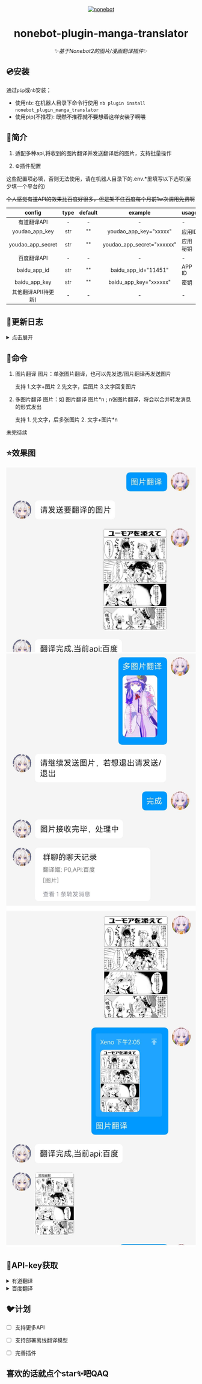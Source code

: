 <p align="center">
  <a href="https://v2.nonebot.dev/"><img src="https://v2.nonebot.dev/logo.png" width="200" height="200" alt="nonebot"></a>
</p>
<div align="center">

# nonebot-plugin-manga-translator

✨*基于Nonebot2的图片/漫画翻译插件*✨
  
<div align="left">
  
## 💿安装
通过`pip`或`nb`安装；

- 使用nb:
  在机器人目录下命令行使用
  `nb plugin install nonebot_plugin_manga_translator`
- 使用pip(不推荐):
  ~~既然不推荐就不要想着这样安装了啊喂~~

## 📖简介

1. 适配多种api,将收到的图片翻译并发送翻译后的图片，支持批量操作

2. ⚙️插件配置

这些配置项必填，否则无法使用，请在机器人目录下的.env.*里填写以下选项(至少填一个平台的)

~~个人感觉有道API的效果比百度好很多，但是架不住百度每个月前1w次调用免费啊~~

|       config        | type  | default |          example           | usage    |
| :-----------------: | :---: | :-----: | :------------------------: | :------- |
|     有道翻译API     |   -   |    -    |             -              | -        |
|   youdao_app_key    |  str  |   ""    |   youdao_app_key="xxxxx"   | 应用ID   |
|  youdao_app_secret  |  str  |   ""    | youdao_app_secret="xxxxxx" | 应用秘钥 |
|     百度翻译API     |   -   |    -    |             -              | -        |
|    baidu_app_id     |  str  |   ""    |    baidu_app_id="11451"    | APP ID   |
|    baidu_app_key    |  str  |   ""    |   baidu_app_key="xxxxxx"   | 密钥     |
| 其他翻译API(待更新) |   -   |    -    |             -              | -        |

## 🌙更新日志

<details>
<summary>点击展开</summary>

- 2023-04-28:

  插件发布

</details>

## 🎉命令

1. 图片翻译 图片：单张图片翻译，也可以先发送/图片翻译再发送图片

    支持 1.文字+图片 2.先文字，后图片 3.文字回复图片

2. 多图片翻译 图片：如 图片翻译 图片*n ; n张图片翻译，将会以合并转发消息的形式发出

    支持 1. 先文字，后多张图片 2. 文字+图片*n

未完待续

## ⭐效果图

![Image text](https://github.com/maoxig/nonebot-plugin-manga-translator/blob/main/resource/效果图1.jpg)
![Image text](https://github.com/maoxig/nonebot-plugin-manga-translator/blob/main/resource/效果图2.jpg)
![Image text](https://github.com/maoxig/nonebot-plugin-manga-translator/blob/main/resource/效果图3.jpg)

## 🔑API-key获取

<details>
<summary>有道翻译</summary>

1. 在[有道智云AI开放平台](https://ai.youdao.com/#/)注册并登录后，进入控制台
2. 在左侧`自然语言翻译服务`里的`图片翻译`里创建应用，选择服务和接入方式分别为`图片翻译`和`API`，其他项随意。
![Image text](https://github.com/maoxig/nonebot-plugin-manga-translator/blob/main/resource/有道翻译.png)
3. 创建后将`应用ID`和`应用秘钥`按照上面的配置说明分别填入.env.*文件里即可

</details>

<details>
<summary>百度翻译</summary>

   1. 在[百度翻译开放平台](https://api.fanyi.baidu.com/)注册并登录
   2. 找到`产品服务`的`图片翻译`,申请创建
   3. 创建后在`管理控制台`的`总览`中找到`APP ID`和`密钥`,根据上面的配置说明填入.env.*文件

</details>

## 🐦计划

- [ ] 支持更多API

- [ ] 支持部署离线翻译模型

- [ ] 完善插件

## 喜欢的话就点个star✨吧QAQ
